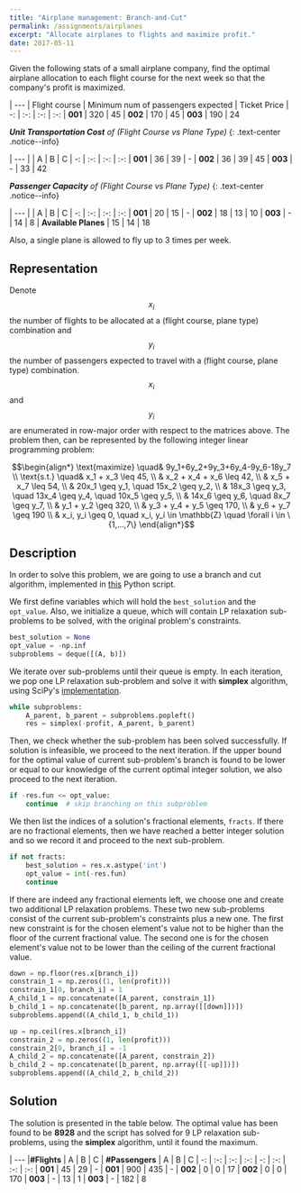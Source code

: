 ```yaml
---
title: "Airplane management: Branch-and-Cut"
permalink: /assignments/airplanes
excerpt: "Allocate airplanes to flights and maximize profit."
date: 2017-05-11
---
```


Given the following stats of a small airplane company, find the optimal airplane
allocation to each flight course for the next week so that the company's profit
is maximized.

| ---
| Flight course | Minimum num of passengers expected | Ticket Price
| -: | :-: | :-: | :-:
| **001** | 320 | 45
| **002** | 170 | 45
| **003** | 190 | 24

_**Unit Transportation Cost** of (Flight Course vs Plane Type)_
{: .text-center .notice--info}

| ---
| | A | B | C
| -: | :-: | :-: | :-:
| **001** | 36 | 39 | -
| **002** | 36 | 39 | 45
| **003** | - | 33 | 42

_**Passenger Capacity** of (Flight Course vs Plane Type)_
{: .text-center .notice--info}

| ---
| | A | B | C
| -: | :-: | :-: | :-:
| **001** | 20 | 15 | -
| **002** | 18 | 13 | 10
| **003** | - | 14 | 8
| **Available Planes** | 15 | 14 | 18

Also, a single plane is allowed to fly up to 3 times per week.

## Representation

Denote $$x_i$$ the number of flights to be allocated at a (flight course, plane type)
combination and $$y_i$$ the number of passengers expected to travel with a
(flight course, plane type) combination. $$x_i$$ and $$y_i$$ are enumerated in
row-major order with respect to the matrices above. The problem then, can be
represented by the following integer linear programming problem:

$$\begin{align*}
  \text{maximize} \quad& 9y_1+6y_2+9y_3+6y_4-9y_6-18y_7 \\
      \text{s.t.} \quad& x_1 + x_3 \leq 45, \\
                       & x_2 + x_4 + x_6 \leq 42, \\
                       & x_5 + x_7 \leq 54, \\
                       & 20x_1 \geq y_1, \quad 15x_2 \geq y_2, \\
                       & 18x_3 \geq y_3, \quad 13x_4 \geq y_4, \quad 10x_5 \geq y_5, \\
                       & 14x_6 \geq y_6, \quad 8x_7 \geq y_7, \\
                       & y_1 + y_2 \geq 320, \\
                       & y_3 + y_4 + y_5 \geq 170, \\
                       & y_6 + y_7 \geq 190 \\
                       & x_i, y_i \geq 0, \quad x_i, y_i \in \mathbb{Z} \quad \forall i \in \{1,...,7\}
\end{align*}$$

## Description

In order to solve this problem, we are going to use a branch and cut algorithm,
implemented in [this][script] Python script.

We first define variables which will hold the `best_solution` and the `opt_value`.
Also, we initialize a queue, which will contain LP relaxation sub-problems to be
solved, with the original problem's constraints.

```python
best_solution = None
opt_value = -np.inf
subproblems = deque([(A, b)])
```

We iterate over sub-problems until their queue is empty. In each iteration,
we pop one LP relaxation sub-problem and solve it with **simplex** algorithm, using SciPy's
[implementation][scipy-simplex].

```python
while subproblems:
    A_parent, b_parent = subproblems.popleft()
    res = simplex(-profit, A_parent, b_parent)
```

Then, we check whether the sub-problem has been solved successfully. If solution is
infeasible, we proceed to the next iteration. If the upper bound for the optimal value
of current sub-problem's branch is found to be lower or equal to our knowledge of
the current optimal integer solution, we also proceed to the next iteration. 

```python
if -res.fun <= opt_value:
    continue  # skip branching on this subproblem
```

We then list the indices of a solution's fractional elements, `fracts`. If there are
no fractional elements, then we have reached a better integer solution and so we
record it and proceed to the next sub-problem.

```python
if not fracts:
    best_solution = res.x.astype('int')
    opt_value = int(-res.fun)
    continue
```

If there are indeed any fractional elements left, we choose one and create two additional
LP relaxation problems. These two new sub-problems consist of the current
sub-problem's constraints plus a new one. The first new constraint is for the chosen
element's value not to be higher than the floor of the current fractional value.
The second one is for the chosen element's value not to be lower than the ceiling of
the current fractional value.

```python
down = np.floor(res.x[branch_i])
constrain_1 = np.zeros((1, len(profit)))
constrain_1[0, branch_i] = 1
A_child_1 = np.concatenate([A_parent, constrain_1])
b_child_1 = np.concatenate([b_parent, np.array([[down]])])
subproblems.append((A_child_1, b_child_1))

up = np.ceil(res.x[branch_i])
constrain_2 = np.zeros((1, len(profit)))
constrain_2[0, branch_i] = -1
A_child_2 = np.concatenate([A_parent, constrain_2])
b_child_2 = np.concatenate([b_parent, np.array([[-up]])])
subproblems.append((A_child_2, b_child_2))
```

## Solution

The solution is presented in the table below.
The optimal value has been found to be **8928** and the script has solved for 9 LP relaxation
sub-problems, using the **simplex** algorithm, until it found the maximum.

| ---
|**#Flights** | A | B | C | **#Passengers** | A | B | C
| -: | :-: | :-: | :-: | -: | :-: | :-: | :-:
| **001** | 45 | 29 | -  | **001** | 900 | 435 | -
| **002** | 0 | 0 | 17 | **002** | 0 | 0 | 170
| **003** | - | 13 | 1 | **003** | - | 182 | 8

[script]: https://github.com/tsirif/optimization-auth-course/blob/master/src/branch_and_cut_07.py 
[scipy-simplex]: https://docs.scipy.org/doc/scipy-0.18.1/reference/optimize.linprog-simplex.html
